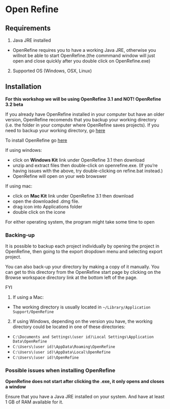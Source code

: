 # Open Refine

## Requirements
1. Java JRE installed

* OpenRefine requires you to have a working Java JRE, otherwise you willnot be able to start OpenRefine.(the commmand window will just open and close quickly after you double click on OpenRefine.exe)

2. Supported OS (Windows, OSX, Linux)


## Installation

**For this workshop we will be using OpenRefine 3.1 and NOT! OpenRefine 3.2 beta**

If you already have OpenRefine installed in your computer but have an older version, OpenRefine recomends that you backup your working directory (i.e. the folder in your computer where OpenRefine saves projects). If you need to backup your working directory, go [here](#backing-up)

To install OpenRefine go [here](http://openrefine.org/download.html)




If using windows: 
* click on **Windows Kit** link under OpenRefine 3.1 then download 
* unzip and extract files then double-click on openrefine.exe. (If you’re having issues with the above, try double-clicking on refine.bat instead.)
* OpenRefine will open on your web browswer 

If using mac:
* click on **Mac Kit** link under OpenRefine 3.1 then download
* open the downloaded .dmg file.
* drag icon into Applications folder
* double click on the icone


For either operating system, the program might take some time to open

### Backing-up

It is possible to backup each project individually by opening the project in OpenRefine, then going to the export dropdown menu and selecting export project. 

You can also back-up your directory by making a copy of it manually. You can get to this directory from the OpenRefine start page by clicking on the Browse workspace directory link at 
the bottom left of the page.

FYI

1. If using a Mac:

* The working directory is usually located in `~/Library/Application Support/OpenRefine`

2. If using Windows, depending on the version you have, the working directory could be located in one of these directories:

* `C:\Documents and Settings\(user id)\Local Settings\Application Data\OpenRefine`
* `C:\Users\(user id)\AppData\Roaming\OpenRefine`
* `C:\Users\(user id)\AppData\Local\OpenRefine`
* `C:\Users\(user id)\OpenRefine`

### Possible issues when installing OpenRefine

**OpenRefine does not start after clicking the .exe, it only opens and closes a window**

Ensure that you have a Java JRE installed on your system. And have at least 1 GB of RAM available for it.



